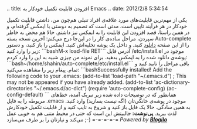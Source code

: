 .. title: افزودن قابلیت تکمیل خودکار به Emacs .. date: 2012/2/8 5:34:54

یکی از مهم‌ترین قابلیت‌های مورد علاقه‌ی افراد تنبلی هم‌چون من‌، داشتن
قابلیت تکمیل خودکار در هر فرآیند تایپی است‌. مدتی است که تصمیم به دوستی
با ایمکس گرفته‌ام‌، و در همین راستا‌، قصد افزودن این قابلیت را به ایمکس
نیز داشتم‌. حالا هم محض به خاطر سپردن‌، مراحل ساده‌ی کار را در این‌جا
درج می‌کنم‌: آخرین نسخه بسته Auto-complete را از این صفحه
[دانلود](http://cx4a.org/software/auto-complete/index.html#Downloads "emacs auto-complete Downlad page")
کنید‌. و داخل یک پوشه تخلیه‌اش کنید‌. ایمکس را باز کنید‌، و دستور زیر را
وارد کنید‌: \`\`\`bashM-x load-file RET\`\`\` آدرس فایل ‎/etc/install.el
موجود در پوشه‌ی دانلود شده را به ایمکس بدهید‌. برای نمونه من چیزی شبیه
به این را وارد کردم‌:
\`\`\`bash\~/home/shahin/auto-complete/etc/install.el\`\`\` باقی مراحل
را تایید کنید و تمام‌. پیغام زیر را مشاهده می‌کنید‌:
\`\`\`bashSuccessfully installed! Add the following code to your .emacs:
(add-to-list 'load-path "\~/.emacs.d") ; This may not be appeared if you
have already added. (add-to-list 'ac-dictionary-directories
"\~/.emacs.d/ac-dict") (require 'auto-complete-config)
(ac-config-default) \`\`\` همانطور که در توضیحات داده شده زیر تبریک
آمده‌، خط‌های مربوطه را به فایل ‎.emacs موجود در پوشه‌ی خانگی‌تان (‌اگه
نیست بسازید‌) وارد کنید‌. به همین سادگی‌. حالا یک فایل باز کنید و شروع
به تایپ کنید و از قابلیت تکمیل خودکارش لذت ببرید‌. **پی‌نوشت:** جالبیتش
این است که حتی در محیط متنی هم به خوبی عمل می‌کند و نیازتان را بر طرف
می‌سازد ;-) =-=-=-=-= *Powered by
**[Blogilo](http://blogilo.gnufolks.org/)***
